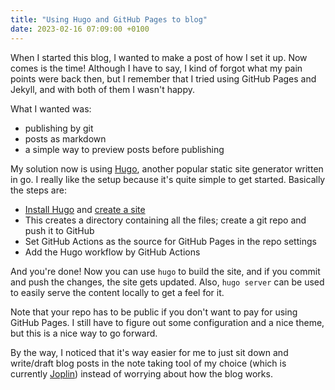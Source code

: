 ```yaml
---
title: "Using Hugo and GitHub Pages to blog"
date: 2023-02-16 07:09:00 +0100
---
```


When I started this blog, I wanted to make a post of how I set it up. Now comes is the time! Although I have to say, I kind of forgot what my pain points were back then, but I remember that I tried using GitHub Pages and Jekyll, and with both of them I wasn't happy.

What I wanted was:
- publishing by git
- posts as markdown
- a simple way to preview posts before publishing

My solution now is using [Hugo](https://gohugo.io/), another popular static site generator written in go. I really like the setup because it's quite simple to get started. Basically the steps are:

- [Install Hugo](https://gohugo.io/installation/) and [create a site](https://gohugo.io/getting-started/quick-start/)
- This creates a directory containing all the files; create a git repo and push it to GitHub
- Set GitHub Actions as the source for GitHub Pages in the repo settings
- Add the Hugo workflow by GitHub Actions

And you're done! Now you can use `hugo` to build the site, and if you commit and push the changes, the site gets updated. Also, `hugo server` can be used to easily serve the content locally to get a feel for it. 

Note that your repo has to be public if you don't want to pay for using GitHub Pages. I still have to figure out some configuration and a nice theme, but this is a nice way to go forward.

By the way, I noticed that it's way easier for me to just sit down and write/draft blog posts in the note taking tool of my choice (which is currently [Joplin](https://joplinapp.org/)) instead of worrying about how the blog works.
